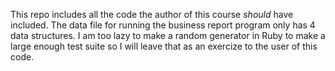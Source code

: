 This repo includes all the code the author of this course *should* have included. The data file for running the business report program only has 4 data structures. I am too lazy to make a random generator in Ruby to make a large enough test suite so I will leave that as an exercize to the user of this code.

